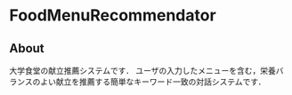 # FoodMenuRecommendator

## About
大学食堂の献立推薦システムです．
ユーザの入力したメニューを含む，栄養バランスのよい献立を推薦する簡単なキーワード一致の対話システムです．
